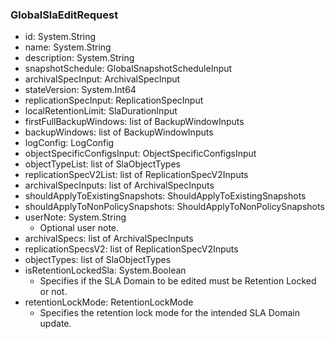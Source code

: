 ### GlobalSlaEditRequest
- id: System.String
- name: System.String
- description: System.String
- snapshotSchedule: GlobalSnapshotScheduleInput
- archivalSpecInput: ArchivalSpecInput
- stateVersion: System.Int64
- replicationSpecInput: ReplicationSpecInput
- localRetentionLimit: SlaDurationInput
- firstFullBackupWindows: list of BackupWindowInputs
- backupWindows: list of BackupWindowInputs
- logConfig: LogConfig
- objectSpecificConfigsInput: ObjectSpecificConfigsInput
- objectTypeList: list of SlaObjectTypes
- replicationSpecV2List: list of ReplicationSpecV2Inputs
- archivalSpecInputs: list of ArchivalSpecInputs
- shouldApplyToExistingSnapshots: ShouldApplyToExistingSnapshots
- shouldApplyToNonPolicySnapshots: ShouldApplyToNonPolicySnapshots
- userNote: System.String
  - Optional user note.
- archivalSpecs: list of ArchivalSpecInputs
- replicationSpecsV2: list of ReplicationSpecV2Inputs
- objectTypes: list of SlaObjectTypes
- isRetentionLockedSla: System.Boolean
  - Specifies if the SLA Domain to be edited must be Retention Locked or not.
- retentionLockMode: RetentionLockMode
  - Specifies the retention lock mode for the intended SLA Domain update.
